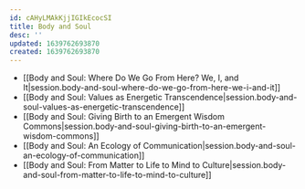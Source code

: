 ```yaml
---
id: cAHyLMAkKjjIGIkEcocSI
title: Body and Soul
desc: ''
updated: 1639762693870
created: 1639762693870
---
```


- [[Body and Soul:  Where Do We Go From Here? We, I, and It|session.body-and-soul-where-do-we-go-from-here-we-i-and-it]]
- [[Body and Soul:  Values as Energetic Transcendence|session.body-and-soul-values-as-energetic-transcendence]]
- [[Body and Soul:  Giving Birth to an Emergent Wisdom Commons|session.body-and-soul-giving-birth-to-an-emergent-wisdom-commons]]
- [[Body and Soul:  An Ecology of Communication|session.body-and-soul-an-ecology-of-communication]]
- [[Body and Soul:  From Matter to Life to Mind to Culture|session.body-and-soul-from-matter-to-life-to-mind-to-culture]]
